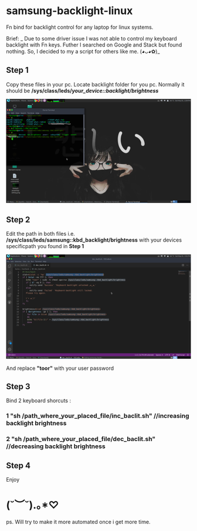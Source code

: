 # samsung-backlight-linux
Fn bind for backlight control for any laptop for linux systems.

Brief: 
     _ Due to some driver issue I was not able to control my keyboard backlight with Fn keys. Futher I searched on Google and Stack but found nothing. So, I decided to my a script for others like me. (◕ᴗ◕✿)_
  
## Step 1
Copy these files in your pc.
Locate backlight folder for you pc.
Normally it should be **/sys/class/leds/_your_device::backlight/brightness_**

<img src="https://github.com/H4rsh4nk/samsung-backlight-linux/blob/main/Driver-folder.png" width="800"> 

## Step 2
Edit the path in both files i.e. **/sys/class/leds/samsung::kbd_backlight/brightness** 
with your devices specificpath you found in **Step 1**

<img src="https://github.com/H4rsh4nk/samsung-backlight-linux/blob/main/Script_file.png" width="800"> 

And replace **"toor"** with your user password 

## Step 3
Bind 2 keyboard shorcuts :
### 1 "sh /path_where_your_placed_file/inc_baclit.sh"   //increasing backlight brightness
### 2 "sh /path_where_your_placed_file/dec_baclit.sh"   //decreasing backlight brightness

## Step 4 
Enjoy

# (˘︶˘).｡*♡

ps. Will try to make it more automated once i get more time.
